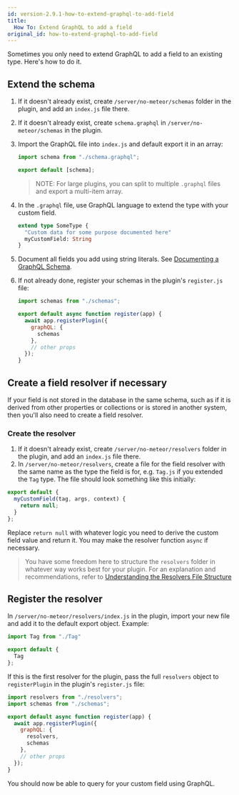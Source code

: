 ```yaml
---
id: version-2.9.1-how-to-extend-graphql-to-add-field
title:
  How To: Extend GraphQL to add a field
original_id: how-to-extend-graphql-to-add-field
---
```


Sometimes you only need to extend GraphQL to add a field to an existing type. Here's how to do it.

## Extend the schema

1. If it doesn't already exist, create `/server/no-meteor/schemas` folder in the plugin, and add an `index.js` file there.
1. If it doesn't already exist, create `schema.graphql` in `/server/no-meteor/schemas` in the plugin.
1. Import the GraphQL file into `index.js` and default export it in an array:

    ```js
    import schema from "./schema.graphql";

    export default [schema];
    ```

    > NOTE: For large plugins, you can split to multiple `.graphql` files and export a multi-item array.

1. In the `.graphql` file, use GraphQL language to extend the type with your custom field.

    ```graphql
    extend type SomeType {
      "Custom data for some purpose documented here"
      myCustomField: String
    }
    ```

1. Document all fields you add using string literals. See [Documenting a GraphQL Schema](./graphql-developing#documenting-a-graphql-schema).
1. If not already done, register your schemas in the plugin's `register.js` file:

    ```js
    import schemas from "./schemas";

    export default async function register(app) {
      await app.registerPlugin({
        graphQL: {
          schemas
        },
        // other props
      });
    }
    ```

## Create a field resolver if necessary

If your field is not stored in the database in the same schema, such as if it is derived from other properties or collections or is stored in another system, then you'll also need to create a field resolver.

### Create the resolver

1. If it doesn't already exist, create `/server/no-meteor/resolvers` folder in the plugin, and add an `index.js` file there.
3. In `/server/no-meteor/resolvers`, create a file for the field resolver with the same name as the type the field is for, e.g. `Tag.js` if you extended the `Tag` type. The file should look something like this initially:

```js
export default {
  myCustomField(tag, args, context) {
    return null;
  }
};
```

Replace `return null` with whatever logic you need to derive the custom field value and return it. You may make the resolver function `async` if necessary.

> You have some freedom here to structure the `resolvers` folder in whatever way works best for your plugin. For an explanation and recommendations, refer to [Understanding the Resolvers File Structure](./graphql-resolvers-file-structure.md)

## Register the resolver

In `/server/no-meteor/resolvers/index.js` in the plugin, import your new file and add it to the default export object. Example:

```js
import Tag from "./Tag"

export default {
  Tag
};
```

If this is the first resolver for the plugin, pass the full `resolvers` object to `registerPlugin` in the plugin's `register.js` file:

```js
import resolvers from "./resolvers";
import schemas from "./schemas";

export default async function register(app) {
  await app.registerPlugin({
    graphQL: {
      resolvers,
      schemas
    },
    // other props
  });
}
```

You should now be able to query for your custom field using GraphQL.

